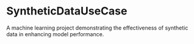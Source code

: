 # SyntheticDataUseCase
A machine learning project demonstrating the effectiveness of synthetic data in enhancing model performance.
